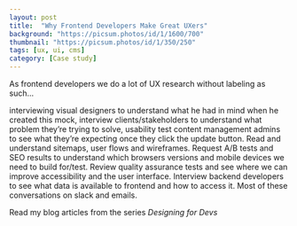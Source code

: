 ```yaml
---
layout: post
title:  "Why Frontend Developers Make Great UXers"
background: "https://picsum.photos/id/1/1600/700"
thumbnail: "https://picsum.photos/id/1/350/250"
tags: [ux, ui, cms]
category: [Case study]
---
```

As frontend developers we do a lot of UX research without labeling as such...

interviewing visual designers to understand what he had in mind when he created this mock, interview clients/stakeholders to understand what problem they’re trying to solve, usability test content management admins to see what they’re expecting once they click the update button. Read and understand sitemaps, user flows and wireframes. Request A/B tests and SEO results to understand which browsers versions and mobile devices we need to build for/test. Review quality assurance tests and see where we can improve accessibility and the user interface. Interview backend developers to see what data is available to frontend and how to access it. Most of these conversations on slack and emails.

Read my blog articles from the series _Designing for Devs_

